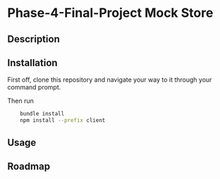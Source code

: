 # Phase-4-Final-Project Mock Store

## Description


## Installation
First off, clone this repository and navigate your way to it through your command prompt. 

Then run

```bash
    bundle install
    npm install --prefix client
```

## Usage


## Roadmap